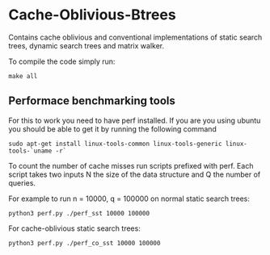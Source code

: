 # Cache-Oblivious-Btrees

Contains cache oblivious and conventional implementations of static search trees, dynamic search trees and matrix walker.

To compile the code simply run:

```make all```

## Performace benchmarking tools

For this to work you need to have perf installed. 
If you are you using ubuntu you should be able to get it by running the following command

```sudo apt-get install linux-tools-common linux-tools-generic linux-tools-`uname -r` ```

To count the number of cache misses run scripts prefixed with perf. Each script takes two inputs N the size of the data structure and Q the number of queries.

For example to run n = 10000, q = 100000 on normal static search trees:

```python3 perf.py ./perf_sst 10000 100000```

For cache-oblivious static search trees:

```python3 perf.py ./perf_co_sst 10000 100000```


